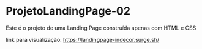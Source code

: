 # ProjetoLandingPage-02
Este é o projeto de uma Landing Page construída apenas com HTML e CSS

link para visualização: https://landingpage-indecor.surge.sh/
